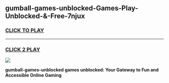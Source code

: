 
## gumball-games-unblocked-Games-Play-Unblocked-&-Free-7njux
<h3>
<a href="https://premium76.site?title=gumball-games-unblocked&ref=24A">CLICK TO PLAY</a></h3>
<hr>

<h3>
<a href="https://premium76.site?title=gumball-games-unblocked&ref=24A">CLICK 2 PLAY</a>
  
</h3>

<a href="https://premium76.site?title=gumball-games-unblocked&ref=24A"><img src="https://clearcache.store/games.png"></a>


**gumball-games-unblocked games unblocked: Your Gateway to Fun and Accessible Online Gaming**
